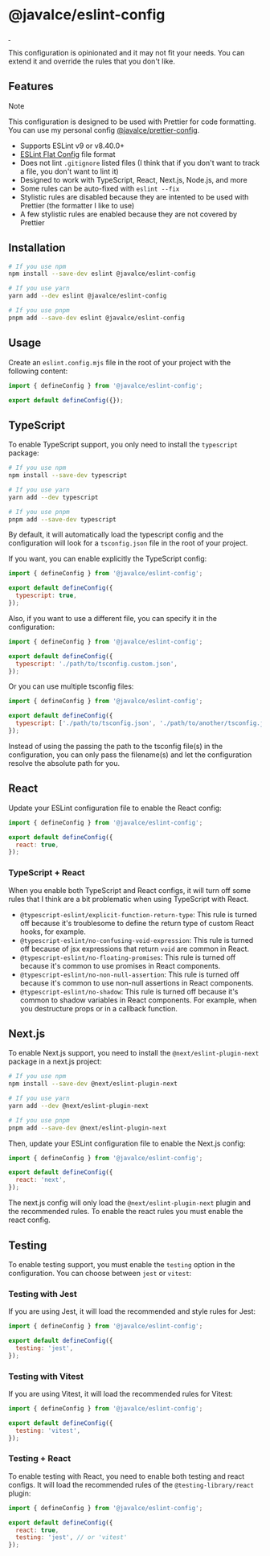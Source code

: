 # @javalce/eslint-config

<a aria-label="NPM version" href="https://www.npmjs.com/package/@javalce/eslint-config">
  <img alt="" src="https://img.shields.io/npm/v/@javalce/eslint-config.svg?style=flat-square&labelColor=000000">
</a>
<a aria-label="License" href="https://github.com/javalce/eslint-config/blob/main/LICENSE">
  <img alt="" src="https://img.shields.io/npm/l/@javalce/eslint-config.svg?style=flat-square&labelColor=000000">
</a>

This configuration is opinionated and it may not fit your needs. You can extend it and override the rules that you don't like.

## Features

> [!NOTE]
> This configuration is designed to be used with Prettier for code formatting. You can use my personal config [@javalce/prettier-config](https://www.npmjs.com/package/@javalce/prettier-config).

- Supports ESLint v9 or v8.40.0+
- [ESLint Flat Config](https://eslint.org/docs/latest/use/configure/configuration-files-new) file format
- Does not lint `.gitignore` listed files (I think that if you don't want to track a file, you don't want to lint it)
- Designed to work with TypeScript, React, Next.js, Node.js, and more
- Some rules can be auto-fixed with `eslint --fix`
- Stylistic rules are disabled because they are intented to be used with Prettier (the formatter I like to use)
- A few stylistic rules are enabled because they are not covered by Prettier

## Installation

```bash
# If you use npm
npm install --save-dev eslint @javalce/eslint-config

# If you use yarn
yarn add --dev eslint @javalce/eslint-config

# If you use pnpm
pnpm add --save-dev eslint @javalce/eslint-config
```

## Usage

Create an `eslint.config.mjs` file in the root of your project with the following content:

```js
import { defineConfig } from '@javalce/eslint-config';

export default defineConfig({});
```

## TypeScript

To enable TypeScript support, you only need to install the `typescript` package:

```bash
# If you use npm
npm install --save-dev typescript

# If you use yarn
yarn add --dev typescript

# If you use pnpm
pnpm add --save-dev typescript
```

By default, it will automatically load the typescript config and the configuration will look for a `tsconfig.json` file in the root of your project.

If you want, you can enable explicitly the TypeScript config:

```js
import { defineConfig } from '@javalce/eslint-config';

export default defineConfig({
  typescript: true,
});
```

Also, if you want to use a different file, you can specify it in the configuration:

```js
import { defineConfig } from '@javalce/eslint-config';

export default defineConfig({
  typescript: './path/to/tsconfig.custom.json',
});
```

Or you can use multiple tsconfig files:

```js
import { defineConfig } from '@javalce/eslint-config';

export default defineConfig({
  typescript: ['./path/to/tsconfig.json', './path/to/another/tsconfig.json'],
});
```

Instead of using the passing the path to the tsconfig file(s) in the configuration, you can only pass the filename(s) and let the configuration resolve the absolute path for you.

## React

Update your ESLint configuration file to enable the React config:

```js
import { defineConfig } from '@javalce/eslint-config';

export default defineConfig({
  react: true,
});
```

### TypeScript + React

When you enable both TypeScript and React configs, it will turn off some rules that I think are a bit problematic when using TypeScript with React.

- `@typescript-eslint/explicit-function-return-type`: This rule is turned off because it's troublesome to define the return type of custom React hooks, for example.
- `@typescript-eslint/no-confusing-void-expression`: This rule is turned off because of jsx expressions that return `void` are common in React.
- `@typescript-eslint/no-floating-promises`: This rule is turned off because it's common to use promises in React components.
- `@typescript-eslint/no-non-null-assertion`: This rule is turned off because it's common to use non-null assertions in React components.
- `@typescript-eslint/no-shadow`: This rule is turned off because it's common to shadow variables in React components. For example, when you destructure props or in a callback function.

## Next.js

To enable Next.js support, you need to install the `@next/eslint-plugin-next` package in a next.js project:

```bash
# If you use npm
npm install --save-dev @next/eslint-plugin-next

# If you use yarn
yarn add --dev @next/eslint-plugin-next

# If you use pnpm
pnpm add --save-dev @next/eslint-plugin-next
```

Then, update your ESLint configuration file to enable the Next.js config:

```js
import { defineConfig } from '@javalce/eslint-config';

export default defineConfig({
  react: 'next',
});
```

The next.js config will only load the `@next/eslint-plugin-next` plugin and the recommended rules. To enable the react rules you must enable the react config.

## Testing

To enable testing support, you must enable the `testing` option in the configuration. You can choose between `jest` or `vitest`:

### Testing with Jest

If you are using Jest, it will load the recommended and style rules for Jest:

```js
import { defineConfig } from '@javalce/eslint-config';

export default defineConfig({
  testing: 'jest',
});
```

### Testing with Vitest

If you are using Vitest, it will load the recommended rules for Vitest:

```js
import { defineConfig } from '@javalce/eslint-config';

export default defineConfig({
  testing: 'vitest',
});
```

### Testing + React

To enable testing with React, you need to enable both testing and react configs. It will load the recommended rules of the `@testing-library/react` plugin:

```js
import { defineConfig } from '@javalce/eslint-config';

export default defineConfig({
  react: true,
  testing: 'jest', // or 'vitest'
});
```
